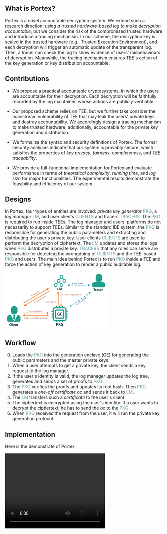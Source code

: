 
<head>
    <script src="https://cdn.mathjax.org/mathjax/latest/MathJax.js?config=TeX-AMS-MML_HTMLorMML" type="text/javascript"></script>
    <script type="text/x-mathjax-config">
        MathJax.Hub.Config({
            tex2jax: {
            skipTags: ['script', 'noscript', 'style', 'textarea', 'pre'],
            inlineMath: [['$','$']]
            }
        });
    </script>
</head>


## What is Portex?

Portex is a novel accountable decryption system. We extend such a research direction: *using a trusted hardware-based log to make decryption accountable*, but we consider the risk of the compromised trusted hardware and introduce a tracing mechanism. In our scheme, the decryption key is sealed in the trusted hardware (e.g., Trusted Execution Environment), and each decryption will trigger an automatic update of the transparent log. Then, a tracer can check the log to show evidence of users' misbehaviours of decryption. Meanwhile, the tracing mechanism ensures TEE's action of the key generation or key distribution accountable. 



## Contributions

- We propose a practical accountable cryptosystems, in which the users are accountable for their decryption. Each decryption will be faithfully recorded by the log maintainer, whose actions are publicly verifiable. 

- Our proposed scheme relies on TEE, but we further take consider the mainstream vulnerability of TEE that may leak the users' private keys and destroy accountability. We accordingly design a tracing mechanism to make trusted hardware, additionally, accountable for the private key generation and distribution.
- We formalize the syntax and security definitions of Portex. The formal security analyses indicate that our system is provably secure, which satisfies the properties of *key privacy*, *fairness*, *completeness*, and *TEE traceability*.

- We provide a full-functional implementation for Portex and evaluate performance in terms of *theoretical complexity*, *running time*, and *log size* for major functionalities. The experimental results demonstrate the feasibility and efficiency of our system. 



## Designs

In Portex, four types of entities are involved: *private key generator* <font color=CadetBlue>PKG</font>, a *log manager* <font color=CadetBlue>LM</font>, and user clients <font color=CadetBlue>CLIENTS</font> and tracers <font color=CadetBlue>TRACERS</font>. The <font color=CadetBlue>PKG</font> is required to run inside TEEs. The log manager and users' platforms do not necessarily to support TEEs. Similar to the standard IBE system, the <font color=CadetBlue>PKG</font> is responsible for generating the public parameters and extracting and distributing the user's private key. User clients <font color=CadetBlue>CLIENTS</font> are used to perform the decryption of ciphertext. The <font color=CadetBlue>LM</font> updates and stores the logs when <font color=CadetBlue>PKG</font> distributes a private key. <font color=CadetBlue>TRACERS</font> that any roles can serve are responsible for detecting the wrongdoing of <font color=CadetBlue>CLIENTS</font> and the TEE-based <font color=CadetBlue>PKG</font> and users. The main idea behind Portex is to run <font color=CadetBlue>PKG</font> inside a TEE and force the action of key generation to render a public auditable log.

<img src="assets/design.png" alt="design" align="middle" style="zoom: 32%;" />

## Workflow

0. Loads the <font color=CadetBlue>PKG</font> into the generation enclave (GE) for generating the public parameters and the master private keys. 
1. When a user attempts to get a private key, the client sends a key request to the log manager. 
2. If the user's identity is valid, the log manager updates the log tree, generates and sends a set of proofs to <font color=CadetBlue>PKG</font>. 
3. The <font color=CadetBlue>PKG</font> verifies the proofs and updates its root hash. Then <font color=CadetBlue>PKG</font> generates a *one-off certificate* $oc$ and sends it back to <font color=CadetBlue>LM</font>. 
4. The <font color=CadetBlue>LM</font> transfers such a *certificate* to the user's client. 
5. The ciphertext is encrypted using the user's identity. If a user wants to decrypt the ciphertext, he has to send the $oc$ to the <font color=CadetBlue>PKG</font>. 
6. When <font color=CadetBlue>PKG</font> receives the request from the user, it will run the private key generation protocol.



## Implementation

Here is the demonstrate of Portex

<video width="320" height="240" controls>     <source src="assets/protex.mkv" type="video/mp4"> </video>
